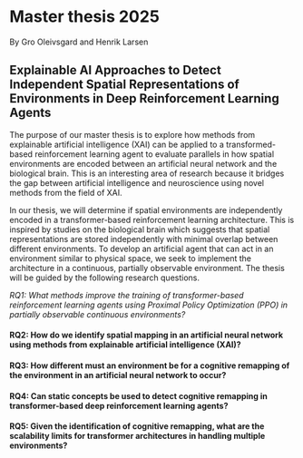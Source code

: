 # Master thesis 2025
By Gro Oleivsgard and Henrik Larsen


## Explainable AI Approaches to Detect Independent Spatial Representations of Environments in Deep Reinforcement Learning Agents

The purpose of our master thesis is to explore how methods from explainable artificial intelligence (XAI) can be applied to a transformed-based reinforcement learning agent to evaluate parallels in how spatial environments are encoded between an artificial neural network and the biological brain. This is an interesting area of research because it bridges the gap between artificial intelligence and neuroscience using novel methods from the field of XAI.

In our thesis, we will determine if spatial environments are independently encoded in a transformer-based reinforcement learning architecture. This is inspired by studies on the biological brain which suggests that spatial representations are stored independently with minimal overlap between different environments. To develop an artificial agent that can act in an environment similar to physical space, we seek to implement the architecture in a continuous, partially observable environment. The thesis will be guided by the following research questions.

*RQ1: What methods improve the training of transformer-based reinforcement learning agents using Proximal Policy Optimization (PPO) in partially observable continuous environments?*

#### RQ2: How do we identify spatial mapping in an artificial neural network using methods from explainable artificial intelligence (XAI)?

#### RQ3: How different must an environment be for a cognitive remapping of the environment in an artificial neural network to occur?

#### RQ4: Can static concepts be used to detect cognitive remapping in transformer-based deep reinforcement learning agents?

#### RQ5: Given the identification of cognitive remapping, what are the scalability limits for transformer architectures in handling multiple environments?


